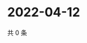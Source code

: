 # 2022-04-12

共 0 条

<!-- BEGIN WEIBO -->
<!-- 最后更新时间 Tue Apr 12 2022 19:11:11 GMT+0800 (China Standard Time) -->

<!-- END WEIBO -->
